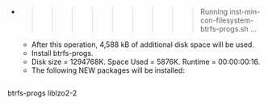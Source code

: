 * >>>>>>>>> Running inst-min-con-filesystem-btrfs-progs.sh ...
  * After this operation, 4,588 kB of additional disk space will be used.
  * Install btrfs-progs.
  * Disk size = 1294768K. Space Used = 5876K. Runtime = 00:00:00:16.
  * The following NEW packages will be installed:
  ```bash
btrfs-progs liblzo2-2
  ```
